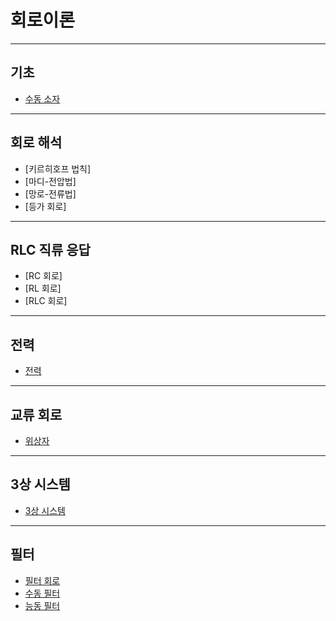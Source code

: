 # 회로이론

---

## 기초
- [수동 소자](./PassiveElement.md)

---


## 회로 해석
- [키르히호프 법칙]
- [마디-전압법]
- [망로-전류법]
- [등가 회로]

---

## RLC 직류 응답
- [RC 회로]
- [RL 회로]
- [RLC 회로]

---

## 전력
- [전력](./Power.md)

---

## 교류 회로
- [위상자](./Phasor.md)

---

## 3상 시스템

- [3상 시스템](./ThreePhase.md)

---

## 필터
- [필터 회로](./Filter.md)
- [수동 필터](./PassiveFilter.md)
- [능동 필터](./ActiveFilter.md)
